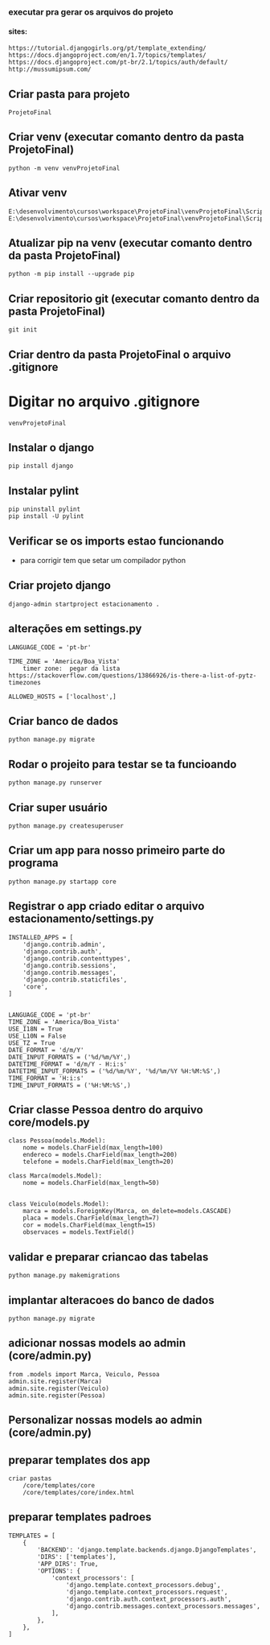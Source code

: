 ### executar pra gerar os arquivos do projeto
#### sites:
	https://tutorial.djangogirls.org/pt/template_extending/
	https://docs.djangoproject.com/en/1.7/topics/templates/
	https://docs.djangoproject.com/pt-br/2.1/topics/auth/default/
	http://mussumipsum.com/


## Criar pasta para projeto
    ProjetoFinal
## Criar venv (executar comanto dentro da pasta ProjetoFinal)
	python -m venv venvProjetoFinal
## Ativar venv
	E:\desenvolvimento\cursos\workspace\ProjetoFinal\venvProjetoFinal\Scripts\activate.bat
	E:\desenvolvimento\cursos\workspace\ProjetoFinal\venvProjetoFinal\Scripts\deactivate.bat

## Atualizar pip na venv (executar comanto dentro da pasta ProjetoFinal)
	python -m pip install --upgrade pip

## Criar repositorio git (executar comanto dentro da pasta ProjetoFinal)
	git init

## Criar dentro da pasta ProjetoFinal o arquivo .gitignore
# Digitar no arquivo .gitignore
	venvProjetoFinal

## Instalar o django
	pip install django

## Instalar pylint
	pip uninstall pylint
	pip install -U pylint
		
## Verificar se os imports estao funcionando
*	para corrigir tem que setar um compilador python
	
## Criar projeto django
	django-admin startproject estacionamento .
	
## alterações em  settings.py
	LANGUAGE_CODE = 'pt-br'
	
	TIME_ZONE = 'America/Boa_Vista'
		timer zone:  pegar da lista https://stackoverflow.com/questions/13866926/is-there-a-list-of-pytz-timezones
	
	ALLOWED_HOSTS = ['localhost',]

## Criar banco de dados
	python manage.py migrate
	
## Rodar o projeito para testar se ta funcioando
	python manage.py runserver

	
## Criar super usuário
	python manage.py createsuperuser
		
## Criar um app para nosso primeiro parte do programa
	python manage.py startapp core

## Registrar o app criado editar o arquivo estacionamento/settings.py
	INSTALLED_APPS = [
		'django.contrib.admin',
		'django.contrib.auth',
		'django.contrib.contenttypes',
		'django.contrib.sessions',
		'django.contrib.messages',
		'django.contrib.staticfiles',
		'core',
	]
	
	
	LANGUAGE_CODE = 'pt-br'
	TIME_ZONE = 'America/Boa_Vista'
	USE_I18N = True
	USE_L10N = False
	USE_TZ = True
	DATE_FORMAT = 'd/m/Y'
	DATE_INPUT_FORMATS = ('%d/%m/%Y',) 
	DATETIME_FORMAT = 'd/m/Y - H:i:s'
	DATETIME_INPUT_FORMATS = ('%d/%m/%Y', '%d/%m/%Y %H:%M:%S',) 
	TIME_FORMAT = 'H:i:s'
	TIME_INPUT_FORMATS = ('%H:%M:%S',)
	
	
## Criar classe Pessoa dentro do arquivo core/models.py

	class Pessoa(models.Model):
		nome = models.CharField(max_length=100)
		endereco = models.CharField(max_length=200)
		telefone = models.CharField(max_length=20)

	class Marca(models.Model):
		nome = models.CharField(max_length=50)


	class Veiculo(models.Model):
		marca = models.ForeignKey(Marca, on_delete=models.CASCADE)
		placa = models.CharField(max_length=7)
		cor = models.CharField(max_length=15)
		observaces = models.TextField()

## validar e preparar  criancao das tabelas
	python manage.py makemigrations

## implantar alteracoes do banco de dados
	python manage.py migrate

## adicionar nossas models ao admin (core/admin.py)
	from .models import Marca, Veiculo, Pessoa
	admin.site.register(Marca)
	admin.site.register(Veiculo)
	admin.site.register(Pessoa)
	
## Personalizar nossas models ao admin (core/admin.py)	
	
	
## preparar templates dos app
	criar pastas
		/core/templates/core
		/core/templates/core/index.html
		
		
## preparar templates padroes
	TEMPLATES = [
		{
			'BACKEND': 'django.template.backends.django.DjangoTemplates',
			'DIRS': ['templates'],
			'APP_DIRS': True,
			'OPTIONS': {
				'context_processors': [
					'django.template.context_processors.debug',
					'django.template.context_processors.request',
					'django.contrib.auth.context_processors.auth',
					'django.contrib.messages.context_processors.messages',
				],
			},
		},
	]		
	

	

